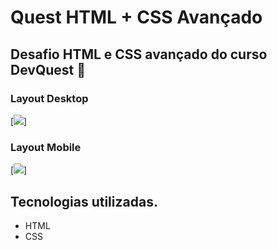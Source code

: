 # Quest HTML + CSS Avançado

## Desafio HTML e CSS avançado do curso DevQuest 🚀


### Layout Desktop

[<img src="./Desktop.png">]

### Layout Mobile

[<img src="./mobile.png">]

## Tecnologias utilizadas.

- HTML
- CSS
